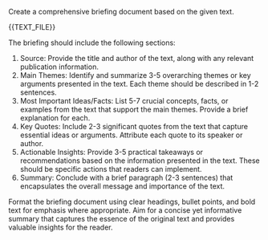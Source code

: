 Create a comprehensive briefing document based on the given text. 

{{TEXT_FILE}}

The briefing should include the following sections:

1. Source: Provide the title and author of the text, along with any relevant publication information.
2. Main Themes: Identify and summarize 3-5 overarching themes or key arguments presented in the text. Each theme should be described in 1-2 sentences.
3. Most Important Ideas/Facts: List 5-7 crucial concepts, facts, or examples from the text that support the main themes. Provide a brief explanation for each.
4. Key Quotes: Include 2-3 significant quotes from the text that capture essential ideas or arguments. Attribute each quote to its speaker or author.
5. Actionable Insights: Provide 3-5 practical takeaways or recommendations based on the information presented in the text. These should be specific actions that readers can implement.
6. Summary: Conclude with a brief paragraph (2-3 sentences) that encapsulates the overall message and importance of the text.

Format the briefing document using clear headings, bullet points, and bold text for emphasis where appropriate. Aim for a concise yet informative summary that captures the essence of the original text and provides valuable insights for the reader.